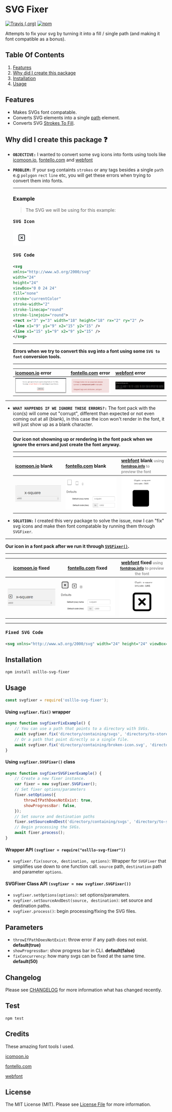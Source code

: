 # SVG Fixer

[![Travis (.org)](https://img.shields.io/travis/oslllo/svg-fixer?label=Travis%20CI)](https://travis-ci.org/github/oslllo/svg-fixer)
[![npm](https://img.shields.io/npm/v/oslllo-svg-fixer)](https://www.npmjs.com/package/oslllo-svg-fixer)

Attempts to fix your svg by turning it into a fill / single path (and making it font compatible as a bonus).

## Table Of Contents

1. [Features](#features)
2. [Why did I create this package](#why-did-i-create-this-package)
3. [Installation](#installation)
4. [Usage](#usage)

## Features

- Makes SVGs font compatable.
- Converts SVG elements into a single [path](https://developer.mozilla.org/en-US/docs/Web/SVG/Element/path) element.
- Converts SVG [Strokes To Fill](https://icomoon.io/#docs/stroke-to-fill).

## Why did I create this package ❓

- **`OBJECTIVE:`** I wanted to convert some svg icons into fonts using tools like [icomoon.io](https://icomoon.io/app/#/select), [fontello.com](http://fontello.com) and [webfont](https://www.npmjs.com/package/webfont)

- **`PROBLEM:`** If your svg containts `strokes` or any tags besides a single `path` e.g `polygon` `rect` `line` etc, you will get these errors when trying to convert them into fonts.

    ---

    <h3>Example</h3>

    <blockquote>The SVG we will be using for this example:</blockquote>

    <h4><pre>SVG Icon</pre></h4>

    ![SVG Icon](media/images/svg-icon.png)

    <h4><pre>SVG Code</pre></h4>

    ```xml
    <svg
    xmlns="http://www.w3.org/2000/svg"
    width="24"
    height="24"
    viewBox="0 0 24 24"
    fill="none"
    stroke="currentColor"
    stroke-width="2"
    stroke-linecap="round"
    stroke-linejoin="round">
    <rect x="3" y="3" width="18" height="18" rx="2" ry="2" />
    <line x1="9" y1="9" x2="15" y2="15" />
    <line x1="15" y1="9" x2="9" y2="15" />
    </svg>
    ```

    ---

    **Errors when we try to convert this svg into a font using some `SVG to font` conversion tools.**

    ---

    | [icomoon.io](https://icomoon.io/app/#/select) error | [fontello.com](http://fontello.com) error | [webfont](https://www.npmjs.com/package/webfont) error |
    |---------------------------|------------------------------|------------------------------|
    | [![Icomoon Error](media/images/icomoon-error.png)](media/images/icomoon-error.png) | [![Fontello Error](media/images/fontello-error.png)](media/images/fontello-error.png) | [![Webfont Error](media/images/webfont-error.png)](media/images/webfont-error.png) |

---

- **`WHAT HAPPENDS IF WE IGNORE THESE ERRORS?:`** The font pack with the icon(s) will come out "corrupt", different than expected or not even coming out at all (blank), in this case the icon won't render in the font, it will just show up as a blank character.

    ---

    **Our icon not showning up or rendering in the font pack when we ignore the errors and just create the font anyway.**

    ---

    | [icomoon.io](https://icomoon.io/app/#/select) blank | [fontello.com](http://fontello.com)  blank | [webfont](https://www.npmjs.com/package/webfont) blank <small style="color: #9a9a9a">using [fontdrop.info](https://fontdrop.info) to preview the font</small> |
    |---------------------------|------------------------------|------------------------------|
    | [![Icomoon Blank](media/images/icomoon-blank.png)](media/images/icomoon-blank.png) | [![Fontello Blank](media/images/fontello-blank.png)](media/images/fontello-blank.png) | [![Webfont Blank](media/images/webfont-blank.png)](media/images/webfont-blank.png) |

- **`SOLUTION:`** I created this very package to solve the issue, now I can "fix" svg icons and make then font compatable by running them through `SVGFixer`.

---

**Our icon in a font pack after we run it through [`SVGFixer()`](https://github.com/oslllo/svg-fixer).**

---

| [icomoon.io](https://icomoon.io/app/#/select) fixed | [fontello.com](http://fontello.com)  fixed | [webfont](https://www.npmjs.com/package/webfont) fixed <small style="color: #9a9a9a">using [fontdrop.info](https://fontdrop.info) to preview the font</small> |
|---------------------------|------------------------------|------------------------------|
| [![Icomoon Fixed](media/images/icomoon-fixed.png)](media/images/icomoon-fixed.png) | [![Fontello Fixed](media/images/fontello-fixed.png)](media/images/fontello-fixed.png) | [![Webfont Fixed](media/images/webfont-fixed.png)](media/images/webfont-fixed.png) |

---

<h4><pre>Fixed SVG Code</pre></h4>

```xml
<svg xmlns="http://www.w3.org/2000/svg" width="24" height="24" viewBox="0 0 24 24" fill="none" stroke="currentColor" stroke-width="2" stroke-linecap="round" stroke-linejoin="round"><path d="M4.620 2.025 C 4.212 2.105,4.087 2.139,3.870 2.227 C 2.989 2.585,2.321 3.364,2.076 4.320 C 1.993 4.647,1.992 19.351,2.076 19.677 C 2.357 20.776,3.117 21.553,4.260 21.915 C 4.439 21.971,5.243 21.979,11.820 21.990 C 16.818 21.998,19.268 21.989,19.453 21.960 C 20.643 21.777,21.620 20.876,21.924 19.680 C 22.007 19.352,22.008 4.648,21.924 4.323 C 21.617 3.126,20.660 2.233,19.480 2.043 C 19.234 2.003,4.819 1.986,4.620 2.025 M19.340 4.066 C 19.455 4.105,19.603 4.201,19.701 4.299 C 20.025 4.623,20.000 3.977,20.000 12.000 C 20.000 20.023,20.025 19.377,19.701 19.701 C 19.377 20.025,20.023 20.000,12.000 20.000 C 3.975 20.000,4.623 20.025,4.298 19.700 C 3.974 19.376,3.998 20.028,4.010 11.918 L 4.020 4.700 4.131 4.511 C 4.256 4.298,4.449 4.136,4.670 4.057 C 4.793 4.013,6.104 4.003,11.983 4.002 C 18.548 4.000,19.162 4.006,19.340 4.066 M8.643 8.069 C 8.291 8.193,8.000 8.614,8.000 9.000 C 8.000 9.080,8.030 9.234,8.066 9.343 C 8.123 9.517,8.276 9.685,9.354 10.770 L 10.577 12.000 9.354 13.230 C 8.276 14.315,8.123 14.483,8.066 14.657 C 7.936 15.046,8.021 15.423,8.299 15.701 C 8.577 15.979,8.954 16.064,9.343 15.934 C 9.517 15.877,9.685 15.724,10.770 14.646 L 12.000 13.423 13.230 14.646 C 14.315 15.724,14.483 15.877,14.657 15.934 C 15.046 16.064,15.423 15.979,15.701 15.701 C 15.979 15.423,16.064 15.046,15.934 14.657 C 15.877 14.483,15.724 14.315,14.646 13.230 L 13.423 12.000 14.646 10.770 C 15.724 9.685,15.877 9.517,15.934 9.343 C 16.064 8.954,15.979 8.577,15.701 8.299 C 15.423 8.021,15.046 7.936,14.657 8.066 C 14.483 8.123,14.315 8.276,13.230 9.354 L 12.000 10.577 10.770 9.354 C 9.685 8.276,9.517 8.123,9.343 8.066 C 9.102 7.985,8.877 7.986,8.643 8.069 " stroke="none" fill="black" fill-rule="evenodd"></path></svg>
```

## Installation

```shell
npm install oslllo-svg-fixer
```

## Usage

```js
const svgfixer = require('oslllo-svg-fixer');
```

#### Using `svgfixer.fix()` wrapper

```js
async function svgfixerFixExample() {
    // You can use a path that points to a directory with SVGs.
    await svgfixer.fix('directory/containing/svgs', 'directory/to-store/fixed-svgs');
    // Or a path that point directly so a single file.
    await svgfixer.fix('directory/containing/broken-icon.svg', 'directory/to-store/fixed-svgs');
}
```

#### Using `svgfixer.SVGFixer()` class

```js
async function svgfixerSVGFixerExample() {
    // Create a new fixer instance.
    var fixer = new svgfixer.SVGFixer();
    // Set fixer options/parameters
    fixer.setOptions({
        throwIfPathDoesNotExist: true,
        showProgressBar: false,
    });
    // Set source and destination paths
    fixer.setSourceAndDest('directory/containing/svgs', 'directory/to-store/fixed-svgs');
    // Begin processing the SVGs.
    await fixer.process();
}
```

#### Wrapper API `(svgfixer = require("oslllo-svg-fixer"))`

- `svgfixer.fix(source, destination, options)`: Wrapper for `SVGFixer` that simplifies use down to one function call. `source` path, `destination` path and parameter `options`.

#### SVGFixer Class API `(svgfixer = new svgfixer.SVGFixer())`

- `svgfixer.setOptions(options)`: set options/paramaters.
- `svgfixer.setSourceAndDest(source, destination)`: set source and destination paths.
- `svgfixer.process()`: begin processing/fixing the SVG files.

## Parameters

- `throwIfPathDoesNotExist`: throw error if any path does not exist. **default(true)**
- `showProgressBar`: show progress bar in CLI. **default(false)**
- `fixConcurrency`: how many svgs can be fixed at the same time. **default(50)**

## Changelog

Please see [CHANGELOG](https://github.com/oslllo/svg-fixer/blob/master/CHANGELOG.md) for more information what has changed recently.

## Test

```shell
npm test
```

## Credits

These amazing font tools I used.

[icomoon.io](https://icomoon.io/app/#/select)

[fontello.com](http://fontello.com)

[webfont](https://www.npmjs.com/package/webfont)

## License

The MIT License (MIT). Please see [License File](https://github.com/oslllo/svg-fixer/blob/master/LICENSE) for more information.
